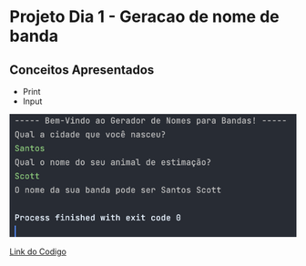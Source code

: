 # Projeto Dia 1 - Geracao de nome de banda

## Conceitos Apresentados
- Print
- Input

![Exec](./Exec.png)

[Link do Codigo](./project_band_name_generator.py)
